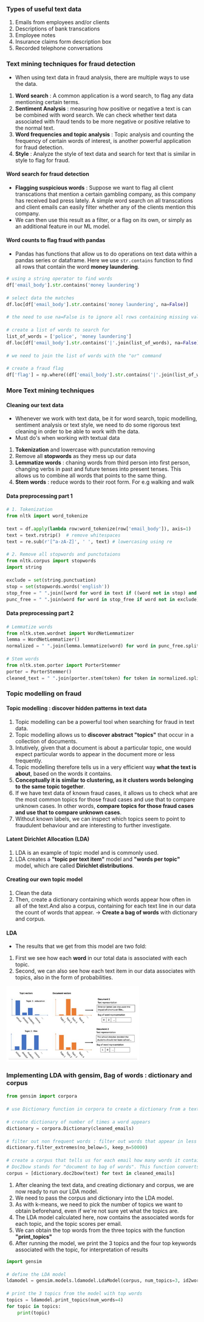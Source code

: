 
### Types of useful text data
1. Emails from employees and/or clients
2. Descriptions of bank transcations
3. Employee notes
4. Insurance claims form description box
5. Recorded telephone conversations


### Text mining techniques for fraud detection
- When using text data in fraud analysis, there are multiple ways to use the data.
1. **Word search** : A common application is a word search, to flag any data mentioning certain terms.
2. **Sentiment Analysis** : measuring how positive or negative a text is can be combined with word search. We can check whether text data associated with fraud tends to be more negative or positive relative to the normal text. 
3. **Word frequencies and topic analysis** : Topic analysis and counting the frequency of certain words of interest, is another powerful application for fraud detection.
4. **Style** : Analyze the style of text data and search for text that is similar in style to flag for fraud.

#### Word search for fraud detection
- **Flagging suspicious words** : Suppose we want to flag all client transcations that mention a certain gambling company, as this company has received bad press lately. A simple word search on all transcations and client emails can easily filter whether any of the clients mention this company.
- We can then use this result as a filter, or a flag on its own, or simply as an additional feature in our ML model.

#### Word counts to flag fraud with pandas
- Pandas has functions that allow us to do operations on text data within a pandas series or dataframe. Here we use `str.contains` function to find all rows that contain the word **money laundering**.

```python
# using a string operator to find words
df['email_body'].str.contains('money laundering')

# select data the matches
df.loc[df['email_body'].str.contains('money laundering', na=False)]

# the need to use na=False is to ignore all rows containing missing values, otherwise the indexer won't work.

# create a list of words to search for
list_of_words = ['police', 'money laundering']
df.loc[df['email_body'].str.contains('|'.join(list_of_words), na=False)] 

# we need to join the list of words with the "or" command 

# create a fraud flag
df['flag'] = np.where((df['email_body'].str.contains('|'.join(list_of_words)) == True), 1 ,0)
```

### More Text mining techniques

#### Cleaning our text data
- Whenever we work with text data, be it for word search, topic modelling, sentiment analysis or text style, we need to do some rigorous text cleaning in order to be able to work with the data.
- Must do's when working with textual data
1. **Tokenization** and lowercase with puncutation removing
2. Remove all **stopwords** as they mess up our data
3. **Lemmatize words** : chaning words from third person into first person, changing verbs in past and future tenses into present tenses. This allows us to combine all words that points to the same thing.
4. **Stem words** : reduce words to their root form. For e.g walking and walk

#### Data preprocessing part 1

```python
# 1. Tokenization
from nltk import word_tokenize

text = df.apply(lambda row:word_tokenize(row['email_body']), axis=1)
text = text.rstrip()  # remove whitespaces
text = re.sub(r'[^a-zA-Z]', ' ', text) # lowercasing using re

# 2. Remove all stopwords and punctutaions
from nltk.corpus import stopwords
import string

exclude = set(string.punctuation)
stop = set(stopwords.words('english'))
stop_free = " ".join([word for word in text if ((word not in stop) and (not word.isdigit()))])
punc_free = " ".join(word for word in stop_free if word not in exclude)
```

#### Data preprocessing part 2

```python
# Lemmatize words
from nltk.stem.wordnet import WordNetLemmatizer
lemma = WordNetLemmatizer()
normalized = " ".join(lemma.lemmatize(word) for word in punc_free.split())

# Stem words
from nltk.stem.porter import PorterStemmer
porter = PorterStemmer()
cleaned_text = " ".join(porter.stem(token) for token in normalized.split())
```

### Topic modelling on fraud

#### Topic modelling : discover hidden patterns in text data
1. Topic modelling can be a powerful tool when searching for fraud in text data.
2. Topic modelling allows us to **discover abstract "topics"** that occur in a collection of documents.
3. Intutively, given that a document is about a particular topic, one would expect particular words to appear in the document more or less frequently.
4. Topic modelling therefore tells us in a very efficient way **what the text is about**, based on the words it contains.
5. **Conceptually it is similar to clustering, as it clusters words belonging to the same topic together**.
6. If we have text data of known fraud cases, it allows us to check what are the most common topics for those fraud cases and use that to compare unknown cases. In other words, **compare topics for those fraud cases and use that to compare unknown cases**.
7. Without known labels, we can inspect which topics seem to point to fraudulent behaviour and are interesting to further investigate.

#### Latent Dirichlet Allocation (LDA)
1. LDA is an example of topic model and is commonly used.
2. LDA creates a **"topic per text item"** model and **"words per topic"** model, which are called **Dirichlet distributions**.

#### Creating our own topic model
1. Clean the data
2. Then, create a dictionary containing which words appear how often in all of the text.And also a corpus, containing for each text line in our data the count of words that appear. -> **Create a bag of words** with dictionary and corpus.

#### LDA
- The results that we get from this model are two fold:
1. First we see how each **word** in our total data is associated with each topic.
2. Second, we can also see how each text item in our data associates with topics, also in the form of probabilities.

<img src="images/LDA.JPG" width="350" title="LDA">

### Implementing LDA with gensim, Bag of words : dictionary and corpus

```python
from gensim import corpora

# use Dictionary function in corpora to create a dictionary from a text data, in this case cleaned emails.

# create dictionary of number of times a word appears
dictionary = corpora.Dictionary(cleaned_emails)

# filter out non frequent words : filter out words that appear in less than 5 emails and keep only the 50000 most frequent words, in a way of cleaning out the outlier noise of the text data.
dictionary.filter_extremes(no_below=5, keep_n=50000)

# create a corpus that tells us for each email how many words it contains and how many times those words appear
# Doc2bow stands for "document to bag of words". This function converts text data into bag-of-words format. That means each row in our data is now a list of words with their associated word count.
corpus = [dictionary.doc2bow(text) for text in cleaned_emails]
```

1. After cleaning the text data, and creating dictionary and corpus, we are now ready to run our LDA model.
2. We need to pass the corpus and dictionary into the LDA model.
3. As with k-means, we need to pick the number of topics we want to obtain beforehand, even if we're not sure yet what the topics are.
4. The LDA model calculated here, now contains the associated words for each topic, and the topic scores per email.
5. We can obtain the top words from the three topics with the function **"print_topics"** 
6. After running the model, we print the 3 topics and the four top keywords associated with the topic, for interpretation of results

```python
import gensim

# define the LDA model
ldamodel = gensim.models.ldamodel.LdaModel(corpus, num_topics=3, id2word=dictionary, passes=15)

# print the 3 topics from the model with top words
topics = ldamodel.print_topics(num_words=4)
for topic in topics:
    print(topic)
```



























































































